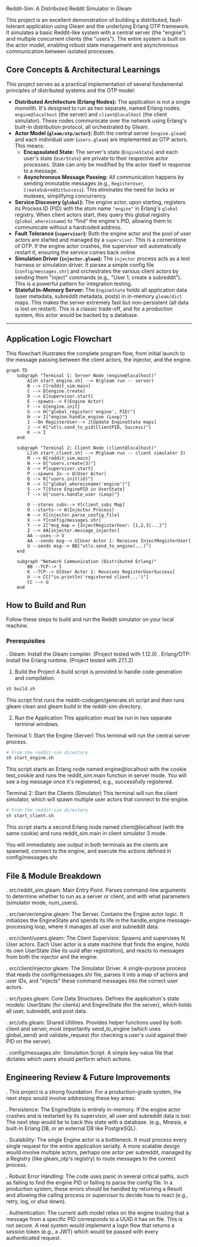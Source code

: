 Reddit-Sim: A Distributed Reddit Simulator in Gleam

This project is an excellent demonstration of building a distributed, fault-tolerant application using Gleam and the underlying Erlang OTP framework. It simulates a basic Reddit-like system with a central server (the "engine") and multiple concurrent clients (the "users"). The entire system is built on the actor model, enabling robust state management and asynchronous communication between isolated processes.

## Core Concepts & Architectural Learnings

This project serves as a practical implementation of several fundamental principles of distributed systems and the OTP model:

* **Distributed Architecture (Erlang Nodes):** The application is not a single monolith. It's designed to run as two separate, named Erlang nodes: `engine@localhost` (the server) and `client@localhost` (the client simulator). These nodes communicate over the network using Erlang's built-in distribution protocol, all orchestrated by Gleam.
* **Actor Model (`gleam/otp/actor`):** Both the central server (`engine.gleam`) and each individual user (`users.gleam`) are implemented as OTP actors. This means:
    * **Encapsulated State:** The server's state (`EngineState`) and each user's state (`UserState`) are private to their respective actor processes. State can *only* be modified by the actor itself in response to a message.
    * **Asynchronous Message Passing:** All communication happens by sending immutable messages (e.g., `RegisterUser`, `CreateSubredditSuccess`). This eliminates the need for locks or mutexes, simplifying concurrency.
* **Service Discovery (`global`):** The engine actor, upon starting, registers its Process ID (PID) with the atom name `"engine"` in Erlang's `global` registry. When client actors start, they query this global registry (`global_whereisname`) to "find" the engine's PID, allowing them to communicate without a hardcoded address.
* **Fault Tolerance (`supervisor`):** Both the engine actor and the pool of user actors are started and managed by a `supervisor`. This is a cornerstone of OTP. If the engine actor crashes, the supervisor will automatically restart it, ensuring the service comes back online.
* **Simulation Driver (`injector.gleam`):** The `injector` process acts as a test harness or simulation driver. It parses a simple config file (`config/messages.shr`) and orchestrates the various client actors by sending them "inject" commands (e.g., "User 1, create a subreddit"). This is a powerful pattern for integration testing.
* **Stateful In-Memory Server:** The `EngineState` holds all application data (user metadata, subreddit metadata, posts) in in-memory `gleam/dict` maps. This makes the server extremely fast but non-persistent (all data is lost on restart). This is a classic trade-off, and for a production system, this actor would be backed by a database.

---

## Application Logic Flowchart

This flowchart illustrates the complete program flow, from initial launch to the message passing between the client actors, the injector, and the engine.
```mermaid
graph TD
    subgraph "Terminal 1: Server Node (engine@localhost)"
        A[sh start_engine.sh] --> B(gleam run -- server)
        B --> C[reddit_sim.main]
        C --> D[engine.create]
        D --> E[supervisor.start]
        E --spawns--> F(Engine Actor)
        F --> G[engine.init]
        G --> H["global_register('engine', PID)"]
        H --> I{"engine.handle_engine (Loop)"}
        I --On RegisterUser--> J[Update EngineState maps]
        J --> K["utls.send_to_pid(ClientPID, Success)"]
        K --> I
    end

    subgraph "Terminal 2: Client Node (client@localhost)"
        L[sh start_client.sh] --> M(gleam run -- client simulator 3)
        M --> N[reddit_sim.main]
        N --> O["users.create(3)"]
        O --> P[supervisor.start]
        P --spawns 3x--> Q(User Actor)
        Q --> R["users.init(id)"]
        R --> S["global_whereisname('engine')"]
        S --> T[Store EnginePID in UserState]
        T --> U{"users.handle_user (Loop)"}
        
        O --stores subs--> V[client_subs Map]
        O --starts--> W(Injector Process)
        W --> X[injector.parse_config_file]
        X --> Y[config/messages.shr]
        Y --> Z["msg_map = {InjectRegisterUser: [1,2,3]...}"]
        Z --> AA[injector.message_injector]
        AA --uses--> V
        AA --sends msg--> U[User Actor 1: Receives InjectRegisterUser]
        U --sends msg--> BB["utls.send_to_engine(...)"]
    end

    subgraph "Network Communication (Distributed Erlang)"
        BB --TCP--> I
        K --TCP--> U[User Actor 1: Receives RegisterUserSuccess]
        U --> CC["io.println('registered client...')"]
        CC --> U
    end
```
## How to Build and Run
Follow these steps to build and run the Reddit simulator on your local machine.

### Prerequisites
. Gleam: Install the Gleam compiler. (Project tested with 1.12.0)
. Erlang/OTP: Install the Erlang runtime. (Project tested with 27.1.2)

1. Build the Project
A build script is provided to handle code generation and compilation.

```Bash
sh build.sh
```

This script first runs the reddit-codegen/generate.sh script 
and then runs gleam clean and gleam build in the reddit-sim directory.

2. Run the Application
This application must be run in two separate terminal windows.

Terminal 1: Start the Engine (Server)
This terminal will run the central server process.

```Bash
# From the reddit-sim directory
sh start_engine.sh
```

This script starts an Erlang node named engine@localhost with the cookie test_cookie and runs the reddit_sim.main function in server mode. You will see a log message once it's registered, e.g., successfully registered.

Terminal 2: Start the Clients (Simulator)
This terminal will run the client simulator, which will spawn multiple user actors that connect to the engine.

```Bash
# From the reddit-sim directory
sh start_client.sh
```
This script starts a second Erlang node named client@localhost (with the same cookie) and runs reddit_sim.main in client simulator 3 mode.

You will immediately see output in both terminals as the clients are spawned, connect to the engine, and execute the actions defined in config/messages.shr.

## File & Module Breakdown
. src/reddit_sim.gleam: Main Entry Point. Parses command-line arguments to determine whether to run as a server or client, and with what parameters (simulator mode, num_users).

. src/server/engine.gleam: The Server. Contains the Engine actor logic. It initializes the EngineState and spends its life in the handle_engine message-processing loop, where it manages all user and subreddit data.

. src/client/users.gleam: The Client Supervisor. Spawns and supervises N User actors. Each User actor is a state machine that finds the engine, holds its own UserState (like its uuid after registration), and reacts to messages from both the injector and the engine.

. src/client/injector.gleam: The Simulator Driver. A single-purpose process that reads the config/messages.shr file, parses it into a map of actions and user IDs, and "injects" these command messages into the correct user actors.

. src/types.gleam: Core Data Structures. Defines the application's state models: UserState (for clients) and EngineState (for the server), which holds all user, subreddit, and post data.

. src/utls.gleam: Shared Utilities. Provides helper functions used by both client and server, most importantly send_to_engine (which uses global_send) and validate_request (for checking a user's uuid against their PID on the server).

. config/messages.shr: Simulation Script. A simple key-value file that dictates which users should perform which actions.

## Engineering Review & Future Improvements
. This project is a strong foundation. For a production-grade system, the next steps would involve addressing these key areas:

. Persistence: The EngineState is entirely in-memory. If the engine actor crashes and is restarted by its supervisor, all user and subreddit data is lost. The next step would be to back this state with a database. (e.g., Mnesia, a built-in Erlang DB, or an external DB like PostgreSQL).

. Scalability: The single Engine actor is a bottleneck. It must process every single request for the entire application serially. A more scalable design would involve multiple actors, perhaps one actor per subreddit, managed by a Registry (like gleam_otp's registry) to route messages to the correct process.

. Robust Error Handling: The code uses panic in several critical paths, such as failing to find the engine PID or failing to parse the config file. In a production system, these errors should be handled by returning a Result and allowing the calling process or supervisor to decide how to react (e.g., retry, log, or shut down).

. Authentication: The current auth model relies on the engine trusting that a message from a specific PID corresponds to a UUID it has on file. This is not secure. A real system would implement a login flow that returns a session token (e.g., a JWT) which would be passed with every authenticated request.
